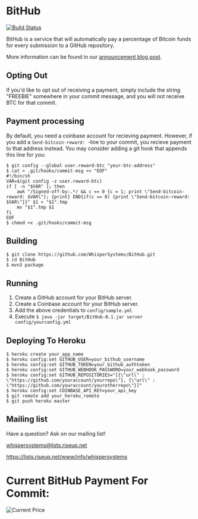 BitHub
=================

[![Build Status](https://travis-ci.org/WhisperSystems/BitHub.png?branch=master)](https://travis-ci.org/WhisperSystems/BitHub)

BitHub is a service that will automatically pay a percentage of Bitcoin funds for every submission to a GitHub repository.

More information can be found in our [announcement blog post](https://whispersystems.org/blog/bithub).

Opting Out
----------

If you'd like to opt out of receiving a payment, simply include the string "FREEBIE" somewhere in your commit message, and you will not receive BTC for that commit.

Payment processing
------------------

By default, you need a coinbase account for recieving payment. However, if you add a `Send-bitcoin-reward: `-line to your commit, you recieve payment to that address instead.
You may consider adding a git hook that appends this line for you:

    $ git config --global user.reward-btc "your-btc-address"
    $ cat > .git/hooks/commit-msg << "EOF"
    #!/bin/sh
    VAR=$(git config -z user.reward-btc)
    if [ -n "$VAR" ]; then
        awk "/Signed-off-by:.*/ && c == 0 {c = 1; print \"Send-bitcoin-reward: $VAR\"}; {print} END{if(c == 0) {print \"Send-bitcoin-reward: $VAR\"}}" $1 > "$1".tmp
        mv "$1".tmp $1
    fi
    EOF
    $ chmod +x .git/hooks/commit-msg

Building
-------------

    $ git clone https://github.com/WhisperSystems/BitHub.git
    $ cd BitHub
    $ mvn3 package

Running
-----------

1. Create a GitHub account for your BitHub server.
1. Create a Coinbase account for your BitHub server.
1. Add the above credentials to `config/sample.yml`
1. Execute `$ java -jar target/BitHub-0.1.jar server config/yourconfig.yml`

Deploying To Heroku
------------

```
$ heroku create your_app_name
$ heroku config:set GITHUB_USER=your_bithub_username
$ heroku config:set GITHUB_TOKEN=your_bithub_authtoken
$ heroku config:set GITHUB_WEBHOOK_PASSWORD=your_webhook_password
$ heroku config:set GITHUB_REPOSITORIES="[{\"url\" : \"https://github.com/youraccount/yourrepo\"}, {\"url\" : \"https://github.com/youraccount/yourotherrepo\"}]"
$ heroku config:set COINBASE_API_KEY=your_api_key
$ git remote add your_heroku_remote
$ git push heroku master
```

Mailing list
------------

Have a question? Ask on our mailing list!

whispersystems@lists.riseup.net

https://lists.riseup.net/www/info/whispersystems

Current BitHub Payment For Commit: 
=================
![Current Price](https://bithub.herokuapp.com/v1/status/payment/commit)

